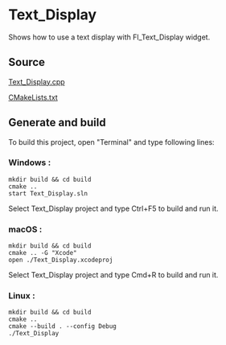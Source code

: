 # Text_Display

Shows how to use a text display with Fl_Text_Display widget.

## Source

[Text_Display.cpp](Text_Display.cpp)

[CMakeLists.txt](CMakeLists.txt)

## Generate and build

To build this project, open "Terminal" and type following lines:

### Windows :

``` shell
mkdir build && cd build
cmake .. 
start Text_Display.sln
```

Select Text_Display project and type Ctrl+F5 to build and run it.

### macOS :

``` shell
mkdir build && cd build
cmake .. -G "Xcode"
open ./Text_Display.xcodeproj
```

Select Text_Display project and type Cmd+R to build and run it.

### Linux :

``` shell
mkdir build && cd build
cmake .. 
cmake --build . --config Debug
./Text_Display
```
